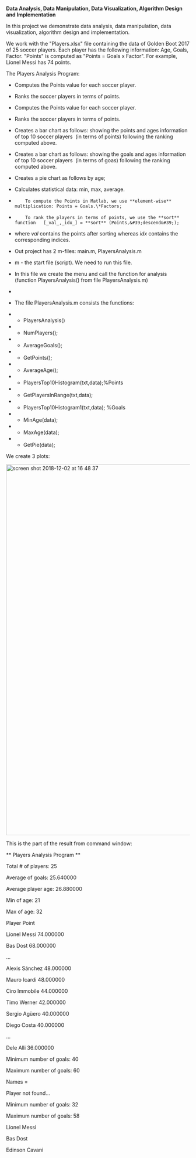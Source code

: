 **Data Analysis, Data Manipulation, Data Visualization, Algorithm Design and Implementation**

In this project we demonstrate data analysis, data manipulation, data visualization, algorithm design and implementation.

We work with the &quot;Players.xlsx&quot; file containing the data of Golden Boot 2017 of 25 soccer players. Each player has the following information: Age, Goals, Factor. &quot;Points&quot; is computed as &quot;Points = Goals x Factor&quot;. For example, Lionel Messi has 74 points.

The Players Analysis Program:

-  Computes the Points value for each soccer player.  

-  Ranks the soccer players in terms of points.  

-  Computes the Points value for each soccer player.  

-  Ranks the soccer players in terms of points.  

-  Creates a bar chart as follows: showing the points and ages information of top 10 soccer players  (in terms of points) following the ranking computed above.

-  Creates a bar chart as follows: showing the goals and ages information of top 10 soccer players  (in terms of goas) following the ranking computed above.

-  Creates a pie chart as follows by age;

- Calculates statistical data: min, max, average.

 
-         To compute the Points in Matlab, we use **element-wise** multiplication: Points = Goals.\*Factors;  
-         To rank the players in terms of points, we use the **sort** function   [_val_,_idx_] = **sort** (Points,&#39;descend&#39;);  
- where _val_ contains the points after sorting whereas _idx_ contains the corresponding indices.
- Out project has 2 m-files: main.m, PlayersAnalysis.m
- m - the start file (script). We need to run this file.
- In this file we create the menu and call the function for analysis (function PlayersAnalysis() from file PlayersAnalysis.m)
-
- The file PlayersAnalysis.m consists the functions:
- - PlayersAnalysis()
- - NumPlayers();
- - AverageGoals();
- - GetPoints();
- - AverageAge();
- - PlayersTop10Histogram(txt,data);%Points
- - GetPlayersInRange(txt,data);
- - PlayersTop10Histogram1(txt,data); %Goals
- - MinAge(data);
- - MaxAge(data);
- - GetPie(data);

We create 3 plots:

<img width="1013" alt="screen shot 2018-12-02 at 16 48 37" src="https://user-images.githubusercontent.com/12331549/51906269-74b79680-23cc-11e9-8c8d-b20c823b74c8.png">

 
This is the part of the result from command window:

\*\* Players Analysis Program \*\*

Total # of players: 25

Average of goals: 25.640000

Average player age: 26.880000

Min of age: 21

Max of age: 32

Player                        Point

Lionel Messi                74.000000

Bas Dost                68.000000

…

Alexis Sánchez                48.000000

Mauro Icardi                48.000000

Ciro Immobile                44.000000

Timo Werner                42.000000

Sergio Agüero                40.000000

Diego Costa                40.000000

…

Dele Alli                36.000000

Minimum number of goals: 40

Maximum number of goals: 60

Names =

Player not found...

Minimum number of goals: 32

Maximum number of goals: 58

Lionel Messi

Bas Dost

Edinson Cavani
